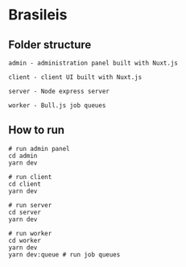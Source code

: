 # Brasileis
## Folder structure
```shell
admin - administration panel built with Nuxt.js

client - client UI built with Nuxt.js

server - Node express server

worker - Bull.js job queues 

```
## How to run

```shell
# run admin panel
cd admin
yarn dev

# run client
cd client
yarn dev

# run server
cd server
yarn dev

# run worker
cd worker
yarn dev
yarn dev:queue # run job queues
```